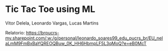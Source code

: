 # Tic Tac Toe using ML

Vitor Delela,
Leonardo Vargas,
Lucas Martins

Relatorio:
https://brpucrs-my.sharepoint.com/:w:/g/personal/leonardo_soares99_edu_pucrs_br/EU_neIaLmM9FmBxBaYQREOQBuw_0K_HH6HbmpLF5L3qMoQ?e=eB0McT
